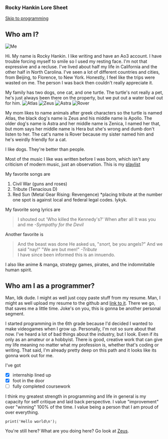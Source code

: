 ### Rocky Hankin Lore Sheet

[Skip to programming](#who-am-I-as-a-programmer)

## Who am I? 

![Me](IMG_1113.jpg)

Hi. My name is Rocky Hankin. I like writing and have an Ao3 account. I have trouble forcing myself to smile so I used my resting face. I'm not that expressive and a recluse. I've lived about half my life in California and the other half in North Carolina. I've seen a lot of different countries and cities, from Beijing, to Florence, to New York. Honestly, I feel like the trips were wasted on me. The person I was back then couldn't really appreciate it.

My family has two dogs, one cat, and one turtle. The turtle's not really a pet, he's just always been there on the property, but we put out a water bowl out for him.
![Atlas](Attachment.JPG)
![Zeus](FullSizeR.jpeg)
![Astra](IMG_2777.jpg)
![Rover](IMG_2868.jpg)

My mom likes to name animals after greek characters so the turtle is named Atlas, the black dog's name is Zeus and his middle name is Apollo. The older dog's name is Astra and her middle name is Zenica, I named her that, but mom says her middle name is Hera but she's wrong and dumb don't listen to her. The cat's name is Rover because my sister named him and he's weirdly friendly for a cat.

I like dogs. They're better than people.

Most of the music I like was written before I was born, which isn't any criticism of modern music, just an observation. This is my [playlist](https://open.spotify.com/playlist/24jx3xpYqp2OwWWx8BfcHM?si=oyNM2M2VT0iPRQ-7noHV2A&pi=u-ba9Xw9q5SH2s)

My favorite songs are
1. Civil War (guns and roses)
2. Tribute (Tenacious D)
3. Red Sun (Metal Gear Rising: Revengence)
*placing tribute at the number one spot is against local and federal legal codes. Iykyk.

My favorite song lyrics are

> I shouted out
> 'Who killed the Kennedy's?'
> When after all
> It was you and me
*-Sympathy for the Devil*

Another favorite is

> And the beast was done
> He asked us,
> "*snort,* be you angels?"
> And we said "nay!"
> "We are but men!"
*-Tribute* <br>
I have since been informed this is an innuendo.

I also like anime & manga, strategy games, pirates, and the indomnitable human spirit.


## Who am I as a programmer?

Man, Idk dude. I might as well just copy paste stuff from my resume. Man, I might as well upload my resume to the github and [link to it](Rocky_Hankin_Resume.pdf). There we go, that saves me a little time. Joke's on you, this is gonna be another personal segment.

I started programming in the 6th grade because I'd decided I wanted to make videogames when I grow up. Personally, I'm not so sure about that now. I've heard a lot of bad things about the industry, but I look. Even if its only as an amateur or a hobbyist. There is good, creative work that can give my life meaning no matter what my profession is, whether that's coding or writing. That said, I'm already pretty deep on this path and it looks like its gonna work out for me.

I've got
-[x] internship lined up
-[x] foot in the door
-[ ] fully completed coursework

I think my greatest strength in programming and life in general is my capacity for self critique and laid back perspective. I value "improvement" over "winning" 100% of the time. I value being a person that I am proud of over everything.

```
print('Hello world\n');
```

You're still here? What are you doing here? Go look at [Zeus](FullSizeR.jpeg).
